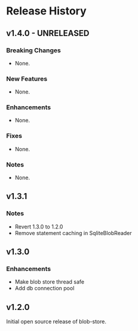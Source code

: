 # Release History

## v1.4.0 - UNRELEASED

### Breaking Changes
* None.

### New Features
* None.

### Enhancements
* None.

### Fixes
* None.

### Notes
* None.

## v1.3.1

### Notes

* Revert 1.3.0 to 1.2.0
* Remove statement caching in SqliteBlobReader

## v1.3.0

### Enhancements

* Make blob store thread safe
* Add db connection pool

## v1.2.0

Initial open source release of blob-store.
